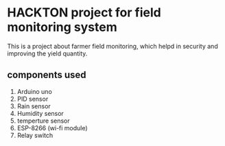 # HACKTON project for field monitoring system

This is a project about farmer field monitoring, which helpd in security and improving the yield quantity.

## components used 

1. Arduino uno 
2. PID sensor 
3. Rain sensor
4. Humidity sensor
5. temperture sensor
6. ESP-8266 (wi-fi module)
7. Relay switch
